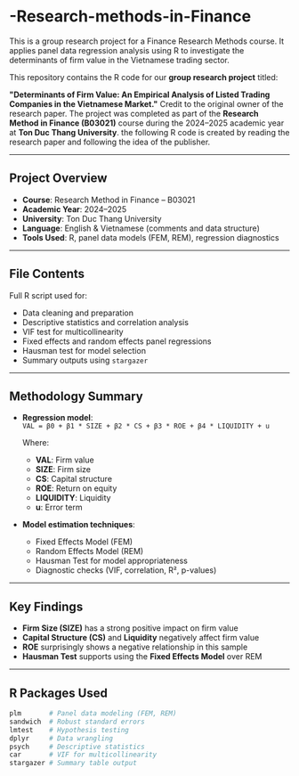 # -Research-methods-in-Finance
This is a group research project for a Finance Research Methods course. It applies panel data regression analysis using R to investigate the determinants of firm value in the Vietnamese trading sector.

This repository contains the R code for our **group research project** titled:

**"Determinants of Firm Value: An Empirical Analysis of Listed Trading Companies in the Vietnamese Market."**
Credit to the original owner of the research paper.
The project was completed as part of the **Research Method in Finance (B03021)** course during the 2024–2025 academic year at **Ton Duc Thang University**.
the following R code is created by reading the research paper and following the idea of the publisher. 

---

## Project Overview

- **Course**: Research Method in Finance – B03021  
- **Academic Year**: 2024–2025  
- **University**: Ton Duc Thang University   
- **Language**: English & Vietnamese (comments and data structure)  
- **Tools Used**: R, panel data models (FEM, REM), regression diagnostics  

---

## File Contents

Full R script used for:
  - Data cleaning and preparation  
  - Descriptive statistics and correlation analysis  
  - VIF test for multicollinearity  
  - Fixed effects and random effects panel regressions  
  - Hausman test for model selection  
  - Summary outputs using `stargazer`

---

## Methodology Summary

- **Regression model**:  
  `VAL = β0 + β1 * SIZE + β2 * CS + β3 * ROE + β4 * LIQUIDITY + u`

  Where:
  - **VAL**: Firm value  
  - **SIZE**: Firm size  
  - **CS**: Capital structure  
  - **ROE**: Return on equity  
  - **LIQUIDITY**: Liquidity  
  - **u**: Error term

- **Model estimation techniques**:
  - Fixed Effects Model (FEM)  
  - Random Effects Model (REM)  
  - Hausman Test for model appropriateness  
  - Diagnostic checks (VIF, correlation, R², p-values)

---

## Key Findings

- **Firm Size (SIZE)** has a strong positive impact on firm value  
- **Capital Structure (CS)** and **Liquidity** negatively affect firm value  
- **ROE** surprisingly shows a negative relationship in this sample  
- **Hausman Test** supports using the **Fixed Effects Model** over REM  

---

## R Packages Used

```r
plm       # Panel data modeling (FEM, REM)
sandwich  # Robust standard errors
lmtest    # Hypothesis testing
dplyr     # Data wrangling
psych     # Descriptive statistics
car       # VIF for multicollinearity
stargazer # Summary table output

